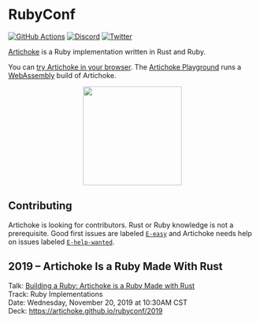 # RubyConf

[![GitHub Actions](https://github.com/artichoke/rubyconf/workflows/CI/badge.svg)](https://github.com/artichoke/rubyconf/actions)
[![Discord](https://img.shields.io/discord/607683947496734760)](https://discord.gg/QCe2tp2)
[![Twitter](https://img.shields.io/twitter/follow/artichokeruby?label=Follow&style=social)](https://twitter.com/artichokeruby)

[Artichoke] is a Ruby implementation written in Rust and Ruby.

[artichoke]: https://github.com/artichoke/artichoke

You can [try Artichoke in your browser]. The [Artichoke Playground] runs a
[WebAssembly] build of Artichoke.

[try artichoke in your browser]: https://artichoke.run
[artichoke playground]: https://github.com/artichoke/playground
[webassembly]: https://webassembly.org/

<p align="center">
  <a href="https://artichoke.run">
    <img height="200" width="200" src="https://artichoke.github.io/artichoke-logo.svg">
  </a>
</p>

## Contributing

Artichoke is looking for contributors. Rust or Ruby knowledge is not a
prerequisite. Good first issues are labeled
[`E-easy`](https://github.com/artichoke/artichoke/labels/E-easy) and Artichoke
needs help on issues labeled
[`E-help-wanted`](https://github.com/artichoke/artichoke/labels/E-help-wanted).

## 2019 – Artichoke Is a Ruby Made With Rust

Talk: [Building a Ruby: Artichoke is a Ruby Made with Rust][2019-talk]  
Track: Ruby Implementations  
Date: Wednesday, November 20, 2019 at 10:30AM CST  
Deck: <https://artichoke.github.io/rubyconf/2019>

[2019-talk]: https://www.youtube.com/watch?v=QMni48MBqFw
